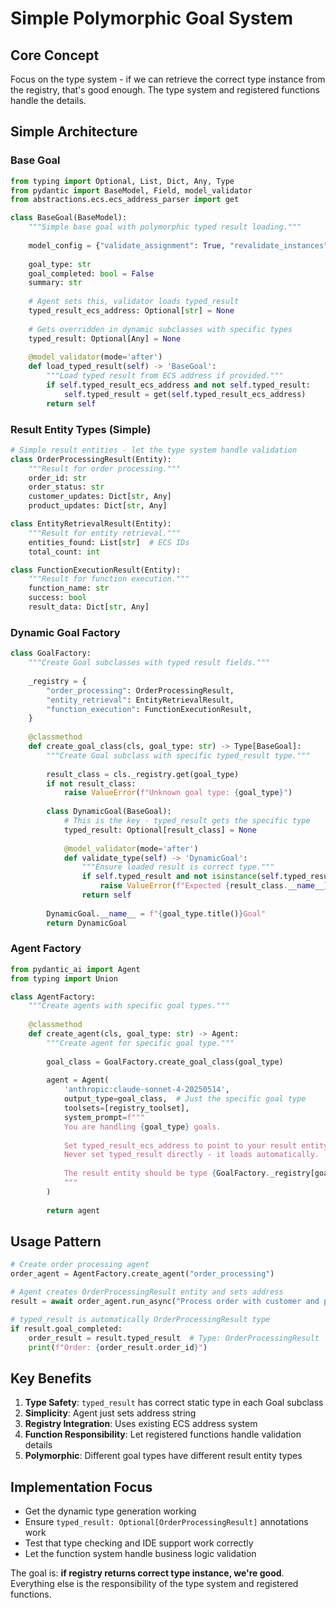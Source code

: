 # Simple Polymorphic Goal System

## Core Concept

Focus on the type system - if we can retrieve the correct type instance from the registry, that's good enough. The type system and registered functions handle the details.

## Simple Architecture

### Base Goal
```python
from typing import Optional, List, Dict, Any, Type
from pydantic import BaseModel, Field, model_validator
from abstractions.ecs.ecs_address_parser import get

class BaseGoal(BaseModel):
    """Simple base goal with polymorphic typed result loading."""
    
    model_config = {"validate_assignment": True, "revalidate_instances": "always"}
    
    goal_type: str
    goal_completed: bool = False
    summary: str
    
    # Agent sets this, validator loads typed_result
    typed_result_ecs_address: Optional[str] = None
    
    # Gets overridden in dynamic subclasses with specific types
    typed_result: Optional[Any] = None
    
    @model_validator(mode='after')
    def load_typed_result(self) -> 'BaseGoal':
        """Load typed result from ECS address if provided."""
        if self.typed_result_ecs_address and not self.typed_result:
            self.typed_result = get(self.typed_result_ecs_address)
        return self
```

### Result Entity Types (Simple)
```python
# Simple result entities - let the type system handle validation
class OrderProcessingResult(Entity):
    """Result for order processing."""
    order_id: str
    order_status: str
    customer_updates: Dict[str, Any]
    product_updates: Dict[str, Any]

class EntityRetrievalResult(Entity):
    """Result for entity retrieval."""
    entities_found: List[str]  # ECS IDs
    total_count: int

class FunctionExecutionResult(Entity):
    """Result for function execution."""
    function_name: str
    success: bool
    result_data: Dict[str, Any]
```

### Dynamic Goal Factory
```python
class GoalFactory:
    """Create Goal subclasses with typed result fields."""
    
    _registry = {
        "order_processing": OrderProcessingResult,
        "entity_retrieval": EntityRetrievalResult,
        "function_execution": FunctionExecutionResult,
    }
    
    @classmethod
    def create_goal_class(cls, goal_type: str) -> Type[BaseGoal]:
        """Create Goal subclass with specific typed_result type."""
        
        result_class = cls._registry.get(goal_type)
        if not result_class:
            raise ValueError(f"Unknown goal type: {goal_type}")
        
        class DynamicGoal(BaseGoal):
            # This is the key - typed_result gets the specific type
            typed_result: Optional[result_class] = None
            
            @model_validator(mode='after')
            def validate_type(self) -> 'DynamicGoal':
                """Ensure loaded result is correct type."""
                if self.typed_result and not isinstance(self.typed_result, result_class):
                    raise ValueError(f"Expected {result_class.__name__}, got {type(self.typed_result).__name__}")
                return self
        
        DynamicGoal.__name__ = f"{goal_type.title()}Goal"
        return DynamicGoal
```

### Agent Factory
```python
from pydantic_ai import Agent
from typing import Union

class AgentFactory:
    """Create agents with specific goal types."""
    
    @classmethod
    def create_agent(cls, goal_type: str) -> Agent:
        """Create agent for specific goal type."""
        
        goal_class = GoalFactory.create_goal_class(goal_type)
        
        agent = Agent(
            'anthropic:claude-sonnet-4-20250514',
            output_type=goal_class,  # Just the specific goal type
            toolsets=[registry_toolset],
            system_prompt=f"""
            You are handling {goal_type} goals.
            
            Set typed_result_ecs_address to point to your result entity.
            Never set typed_result directly - it loads automatically.
            
            The result entity should be type {GoalFactory._registry[goal_type].__name__}.
            """
        )
        
        return agent
```

## Usage Pattern

```python
# Create order processing agent
order_agent = AgentFactory.create_agent("order_processing")

# Agent creates OrderProcessingResult entity and sets address
result = await order_agent.run_async("Process order with customer and product")

# typed_result is automatically OrderProcessingResult type
if result.goal_completed:
    order_result = result.typed_result  # Type: OrderProcessingResult
    print(f"Order: {order_result.order_id}")
```

## Key Benefits

1. **Type Safety**: `typed_result` has correct static type in each Goal subclass
2. **Simplicity**: Agent just sets address string
3. **Registry Integration**: Uses existing ECS address system
4. **Function Responsibility**: Let registered functions handle validation details
5. **Polymorphic**: Different goal types have different result entity types

## Implementation Focus

- Get the dynamic type generation working
- Ensure `typed_result: Optional[OrderProcessingResult]` annotations work
- Test that type checking and IDE support work correctly
- Let the function system handle business logic validation

The goal is: **if registry returns correct type instance, we're good**. Everything else is the responsibility of the type system and registered functions.